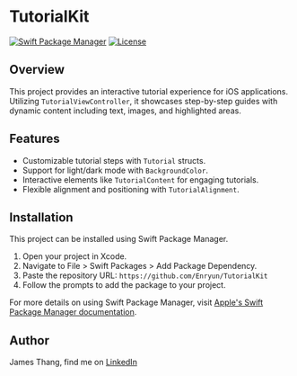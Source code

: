 # TutorialKit

[![Swift Package Manager](https://img.shields.io/badge/Swift%20Package%20Manager-compatible-brightgreen.svg)](https://github.com/apple/swift-package-manager)
[![License](https://img.shields.io/badge/license-MIT-blue.svg?style=flat)](http://mit-license.org)

## Overview
This project provides an interactive tutorial experience for iOS applications. Utilizing `TutorialViewController`, it showcases step-by-step guides with dynamic content including text, images, and highlighted areas.

## Features
- Customizable tutorial steps with `Tutorial` structs.
- Support for light/dark mode with `BackgroundColor`.
- Interactive elements like `TutorialContent` for engaging tutorials.
- Flexible alignment and positioning with `TutorialAlignment`.

 ## Installation
This project can be installed using Swift Package Manager.

1. Open your project in Xcode.
2. Navigate to File > Swift Packages > Add Package Dependency.
3. Paste the repository URL: `https://github.com/Enryun/TutorialKit`
4. Follow the prompts to add the package to your project.

For more details on using Swift Package Manager, visit [Apple's Swift Package Manager documentation](https://swift.org/package-manager/).

## Author

James Thang, find me on [LinkedIn]([https://www.linkedin.com/in/jamessedlacekjr/](https://www.linkedin.com/in/jamesthang/))
